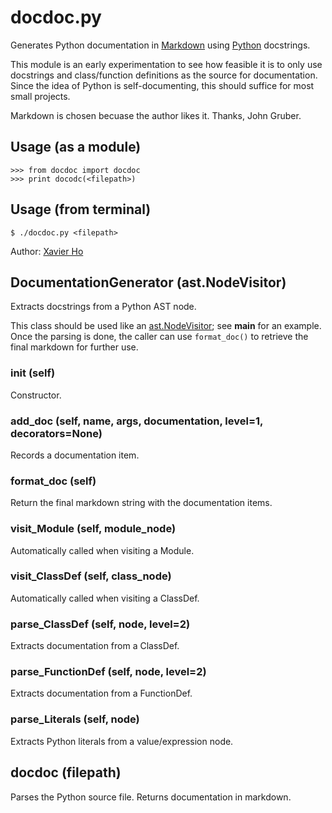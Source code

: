 
# docdoc.py 
Generates Python documentation in [Markdown](http://daringfireball.net/projects/markdown/) using [Python](http://python.org) docstrings.

This module is an early experimentation to see how feasible it is to only use
docstrings and class/function definitions as the source for documentation.
Since the idea of Python is self-documenting, this should suffice for most small projects.

Markdown is chosen becuase the author likes it.  Thanks, John Gruber.

## Usage (as a module)
    >>> from docdoc import docdoc
    >>> print docodc(<filepath>)

## Usage (from terminal)
    $ ./docdoc.py <filepath>

Author: [Xavier Ho](mailto:contact@xavierho.com)


## DocumentationGenerator (ast.NodeVisitor)
Extracts docstrings from a Python AST node.

This class should be used like an [ast.NodeVisitor][1]; see __main__ for an
example.  Once the parsing is done, the caller can use `format_doc()` to
retrieve the final markdown for further use.

[1]: http://docs.python.org/2/library/ast.html#ast.NodeVisitor


### __init__ (self)
Constructor.


### add_doc (self, name, args, documentation, level=1, decorators=None)
Records a documentation item.


### format_doc (self)
Return the final markdown string with the documentation items.


### visit_Module (self, module_node)
Automatically called when visiting a Module.


### visit_ClassDef (self, class_node)
Automatically called when visiting a ClassDef.


### parse_ClassDef (self, node, level=2)
Extracts documentation from a ClassDef.


### parse_FunctionDef (self, node, level=2)
Extracts documentation from a FunctionDef.


### parse_Literals (self, node)
Extracts Python literals from a value/expression node.


## docdoc (filepath)
Parses the Python source file.  Returns documentation in markdown.


